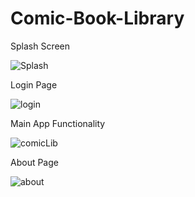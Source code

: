 # Comic-Book-Library

Splash Screen

![Splash](https://user-images.githubusercontent.com/54895362/105390327-49e52f00-5bef-11eb-9e11-a54c4a8c8dfb.PNG)

Login Page

![login](https://user-images.githubusercontent.com/54895362/105390352-510c3d00-5bef-11eb-81d2-61d4aa6c45c3.PNG)

Main App Functionality

![comicLib](https://user-images.githubusercontent.com/54895362/105390367-56698780-5bef-11eb-979a-de9617c45ce4.PNG)

About Page

![about](https://user-images.githubusercontent.com/54895362/105390371-579ab480-5bef-11eb-9b40-20dd50506a47.PNG)

